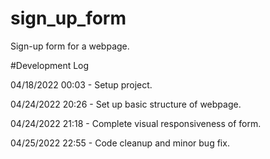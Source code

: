 # sign_up_form

Sign-up form for a webpage.

#Development Log

04/18/2022 00:03 - Setup project.

04/24/2022 20:26 - Set up basic structure of webpage.

04/24/2022 21:18 - Complete visual responsiveness of form.

04/25/2022 22:55 - Code cleanup and minor bug fix.